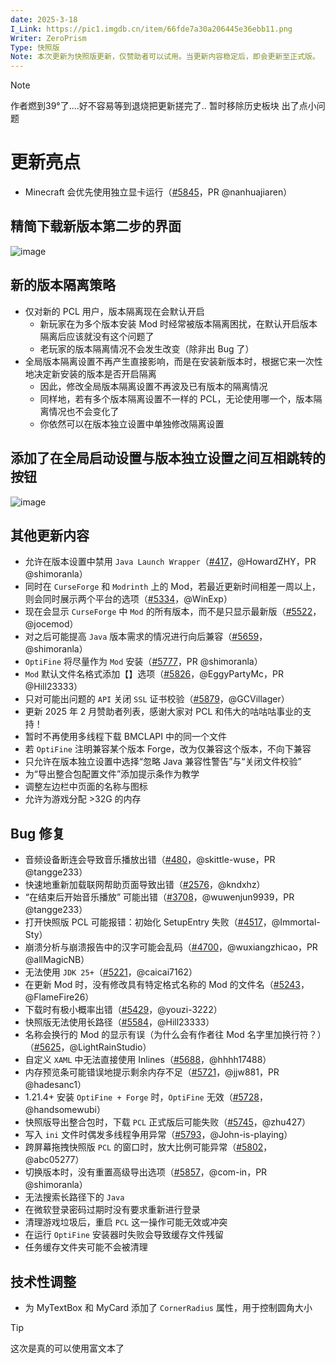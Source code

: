 ```yaml
---
date: 2025-3-18
I_Link: https://pic1.imgdb.cn/item/66fde7a30a206445e36ebb11.png
Writer: ZeroPrism
Type: 快照版
Note: 本次更新为快照版更新，仅赞助者可以试用。当更新内容稳定后，即会更新至正式版。
---
```

> [!NOTE]
> 作者燃到39°了....好不容易等到退烧把更新搓完了..
> 暂时移除历史板块 出了点小问题


# 更新亮点

- <paracolor color="Orange"/>Minecraft 会优先使用独立显卡运行（[#5845](https://github.com/Hex-Dragon/PCL2/issues/5845)，PR @nanhuajiaren）

## 精简下载新版本第二步的界面

![image](https://i2.hdslb.com/bfs/article/07241d42c6623dcbe8663398e95b1af811343203.png)

## 新的版本隔离策略

- 仅对新的 PCL 用户，版本隔离现在会默认开启
  - 新玩家在为多个版本安装 Mod 时经常被版本隔离困扰，在默认开启版本隔离后应该就没有这个问题了
  - 老玩家的版本隔离情况不会发生改变（除非出 Bug 了）
- 全局版本隔离设置不再产生直接影响，而是在安装新版本时，根据它来一次性地决定新安装的版本是否开启隔离
  - 因此，修改全局版本隔离设置不再波及已有版本的隔离情况
  - 同样地，若有多个版本隔离设置不一样的 PCL，无论使用哪一个，版本隔离情况也不会变化了
  - 你依然可以在版本独立设置中单独修改隔离设置

## 添加了在全局启动设置与版本独立设置之间互相跳转的按钮
![image](https://i2.hdslb.com/bfs/article/141135d55bdaf0e84631b43af6f5282d11343203.png)

## 其他更新内容

- <paracolor color="Orange"/>允许在版本设置中禁用 ``Java Launch Wrapper``（[#417](https://github.com/Hex-Dragon/PCL2/issues/417)，@HowardZHY，PR @shimoranla）
- 同时在 ``CurseForge`` 和 ``Modrinth`` 上的 Mod，若最近更新时间相差一周以上，则会同时展示两个平台的选项（[#5334](https://github.com/Hex-Dragon/PCL2/issues/5334)，@WinExp）
- 现在会显示 ``CurseForge`` 中 ``Mod`` 的所有版本，而不是只显示最新版（[#5522](https://github.com/Hex-Dragon/PCL2/issues/5522)，@jocemod）
- 对之后可能提高 ``Java`` 版本需求的情况进行向后兼容（[#5659](https://github.com/Hex-Dragon/PCL2/issues/5659)，@shimoranla）
- <paracolor color="Orange"/>``OptiFine`` 将尽量作为 ``Mod`` 安装（[#5777](https://github.com/Hex-Dragon/PCL2/issues/5777)，PR @shimoranla）
- <paracolor color="Orange"/>``Mod`` 默认文件名格式添加【】选项（[#5826](https://github.com/Hex-Dragon/PCL2/issues/5826)，@EggyPartyMc，PR @Hill23333）
- 只对可能出问题的 ``API`` 关闭 ``SSL`` 证书校验（[#5879](https://github.com/Hex-Dragon/PCL2/issues/5879)，@GCVillager）
- 更新 2025 年 2 月赞助者列表，感谢大家对 PCL 和伟大的咕咕咕事业的支持！
- 暂时不再使用多线程下载 BMCLAPI 中的同一个文件
- 若 ``OptiFine`` 注明兼容某个版本 Forge，改为仅兼容这个版本，不向下兼容
- 只允许在版本独立设置中选择“忽略 Java 兼容性警告”与“关闭文件校验”
- 为“导出整合包配置文件”添加提示条作为教学
- 调整左边栏中页面的名称与图标
- 允许为游戏分配 >32G 的内存

## Bug 修复

- <paracolor color="Orange"/>音频设备断连会导致音乐播放出错（[#480](https://github.com/Hex-Dragon/PCL2/issues/480)，@skittle-wuse，PR @tangge233）
- 快速地重新加载联网帮助页面导致出错（[#2576](https://github.com/Hex-Dragon/PCL2/issues/2576)，@kndxhz）
- <paracolor color="Orange"/>“在结束后开始音乐播放” 可能出错（[#3708](https://github.com/Hex-Dragon/PCL2/issues/3708)，@wuwenjun9939，PR @tangge233）
- 打开快照版 PCL 可能报错：初始化 SetupEntry 失败（[#4517](https://github.com/Hex-Dragon/PCL2/issues/4517)，@Immortal-Sty）
- <paracolor color="Orange"/>崩溃分析与崩溃报告中的汉字可能会乱码（[#4700](https://github.com/Hex-Dragon/PCL2/issues/4700)，@wuxiangzhicao，PR @allMagicNB）
- 无法使用 ``JDK 25+``（[#5221](https://github.com/Hex-Dragon/PCL2/issues/5221)，@caicai7162）
- 在更新 Mod 时，没有修改具有特定格式名称的 Mod 的文件名（[#5243](https://github.com/Hex-Dragon/PCL2/issues/5243)，@FlameFire26）
- 下载时有极小概率出错（[#5429](https://github.com/Hex-Dragon/PCL2/issues/5429)，@youzi-3222）
- 快照版无法使用长路径（[#5584](https://github.com/Hex-Dragon/PCL2/issues/5584)，@Hill23333）
- 名称会换行的 Mod 的显示有误（为什么会有作者往 Mod 名字里加换行符？）（[#5625](https://github.com/Hex-Dragon/PCL2/issues/5625)，@LightRainStudio）
- 自定义 ``XAML`` 中无法直接使用 Inlines（[#5688](https://github.com/Hex-Dragon/PCL2/issues/5688)，@hhhh17488）
- <paracolor color="Orange"/>内存预览条可能错误地提示剩余内存不足（[#5721](https://github.com/Hex-Dragon/PCL2/issues/5721)，@jjw881，PR @hadesanc1）
- 1.21.4+ 安装 ``OptiFine + Forge`` 时，``OptiFine`` 无效（[#5728](https://github.com/Hex-Dragon/PCL2/issues/5728)，@handsomewubi）
- 快照版导出整合包时，下载 ``PCL`` 正式版后可能失败（[#5745](https://github.com/Hex-Dragon/PCL2/issues/5745)，@zhu427）
- 写入 ``ini`` 文件时偶发多线程争用异常（[#5793](https://github.com/Hex-Dragon/PCL2/issues/5793)，@John-is-playing）
- 跨屏幕拖拽快照版 ``PCL`` 的窗口时，放大比例可能异常（[#5802](https://github.com/Hex-Dragon/PCL2/issues/5802)，@abc05277）
- <paracolor color="Orange"/>切换版本时，没有重置高级导出选项（[#5857](https://github.com/Hex-Dragon/PCL2/issues/5857)，@com-in，PR @shimoranla）
- 无法搜索长路径下的 ``Java``
- 在微软登录密码过期时没有要求重新进行登录
- 清理游戏垃圾后，重启 ``PCL`` 这一操作可能无效或冲突
- 在运行 ``OptiFine`` 安装器时失败会导致缓存文件残留
- 任务缓存文件夹可能不会被清理

## 技术性调整

- 为 MyTextBox 和 MyCard 添加了 ``CornerRadius`` 属性，用于控制圆角大小

> [!TIP]
> 这次是真的可以使用富文本了 
